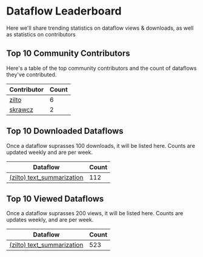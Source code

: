 # Dataflow Leaderboard

Here we'll share trending statistics on dataflow views & downloads,
as well as statistics on contributors

## Top 10 Community Contributors
Here's a table of the top community contributors and the count of dataflows they've contributed.

| Contributor                     | Count |
|---------------------------------|-------|
| [zilto](/docs/Users/zilto/)     | 6     |
| [skrawcz](/docs/Users/skrawcz/) | 2     |


## Top 10 Downloaded Dataflows
Once a dataflow suprasses 100 downloads, it will be listed here. Counts are updated weekly and
are per week.

| Dataflow                                                            | Count |
|---------------------------------------------------------------------|------|
| [(zilto) text_summarization](/docs/Users/zilto/text_summarization/) | 112  |

## Top 10 Viewed Dataflows
Once a dataflow suprasses 200 views, it will be listed here. Counts are updates weekly, and
are per week.

| Dataflow                                                            | Count |
|---------------------------------------------------------------------|-------|
| [(zilto) text_summarization](/docs/Users/zilto/text_summarization/) | 523   |
